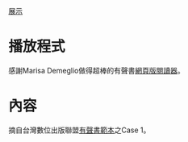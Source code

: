 [展示](https://bobbytung.github.io/worlds-best-audiobook/web/library/)

# 播放程式

感謝Marisa Demeglio做得超棒的有聲書[網頁版閱讀器](https://github.com/marisademeglio/worlds-best-audiobook)。

# 內容

摘自台灣數位出版聯盟[有聲書範本](https://github.com/bobbytung/Audiobooks)之Case 1。
